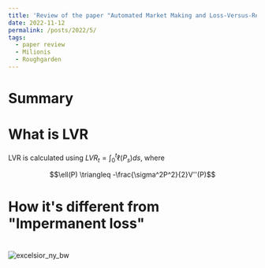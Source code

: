 ```yaml
---
title: 'Review of the paper "Automated Market Making and Loss-Versus-Rebalancing"'
date: 2022-11-12
permalink: /posts/2022/5/
tags:
  - paper review
  - Milionis
  - Roughgarden
---
```


# Summary

# What is LVR

LVR is calculated using $LVR_t = \int_0^t \ell(P_s)ds$, where 

$$\ell(P) \triangleq -\frac{\sigma^2P^2}{2}V''(P)$$

# How it's different from "Impermanent loss"


# 


![excelsior_ny_bw](/assets/excelsior_ny_bw.jpeg)

